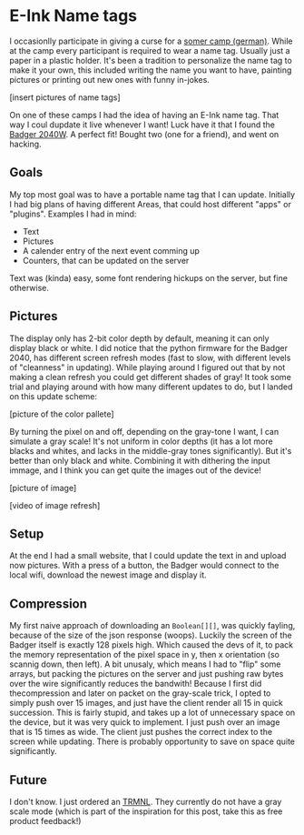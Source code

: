 # E-Ink Name tags

I occasionlly participate in giving a curse for a [somer camp (german)](hsaka.de).
While at the camp every participant is required to wear a name tag.
Usually just a paper in a plastic holder.
It's been a tradition to personalize the name tag to make it your own, this included writing the name you want to have, painting pictures or printing out new ones with funny in-jokes.

[insert pictures of name tags]

On one of these camps I had the idea of having an E-Ink name tag. That way I coul dupdate it live whenever I want!
Luck have it that I found the [Badger 2040W](https://shop.pimoroni.com/products/badger-2040-w?variant=40514062188627). A perfect fit!
Bought two (one for a friend), and went on hacking.

## Goals

My top most goal was to have a portable name tag that I can update.
Initially I had big plans of having different Areas, that could host different "apps" or "plugins".
Examples I had in mind:
- Text
- Pictures
- A calender entry of the next event comming up
- Counters, that can be updated on the server

Text was (kinda) easy, some font rendering hickups on the server, but fine otherwise.

## Pictures

The display only has 2-bit color depth by default, meaning it can only display black or white.
I did notice that the python firmware for the Badger 2040, has different screen refresh modes (fast to slow, with different levels of "cleanness" in updating).
While playing around I figured out that by not making a clean refresh you could get different shades of gray!
It took some trial and playing around with how many different updates to do, but I landed on this update scheme:

[picture of the color pallete]

By turning the pixel on and off, depending on the gray-tone I want, I can simulate a gray scale! It's not uniform in color depths (it has a lot more blacks and whites, and lacks in the middle-gray tones significantly).
But it's better than only black and white.
Combining it with dithering the input immage, and I think you can get quite the images out of the device!

[picture of image]

[video of image refresh]

## Setup

At the end I had a small website, that I could update the text in and upload now pictures.
With a press of a button, the Badger would connect to the local wifi, download the newest image and display it.

## Compression
My first naive approach of downloading an `Boolean[][]`, was quickly fayling, because of the size of the json response (woops).
Luckily the screen of the Badger itself is exactly 128 pixels high. 
Which caused the devs of it, to pack the memory representation of the pixel space in y, then x orientation (so scannig down, then left).
A bit unusaly, which means I had to "flip" some arrays, but packing the pictures on the server and just pushing raw bytes over the wire significantly reduces the bandwith!
Because I first did thecompression and later on packet on the gray-scale trick, I opted to simply push over 15 images, and just have the client render all 15 in quick succession.
This is fairly stupid, and takes up a lot of unnecessary space on the device, but it was very quick to implement.
I just push over an image that is 15 times as wide.
The client just pushes the correct index to the screen while updating. There is probably opportunity to save on space quite significantly.


## Future

I don't know.
I just ordered an [TRMNL](usetrmnl.com). They currently do not have a gray scale mode (which is part of the inspiration for this post, take this as free product feedback!)

